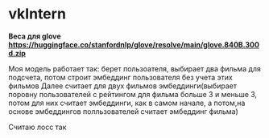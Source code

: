 # vkIntern

**Веса для glove https://huggingface.co/stanfordnlp/glove/resolve/main/glove.840B.300d.zip**

Моя модель работает так: берет пользоателя, выбирает два фильма для подсчета, потом строит эмбеддинг пользователя без учета этих фильмов
Далее считает для двух фильмов эмбеддинги(выбирает поровну пользователей с рейтингом для фильма больше 3 и меньше 3, потом для них считает эмбеддинги, как в самом начале, а потом,на основе эмбеддингов полльзователей считает эмбеддинг фильма)

Считаю лосс так
